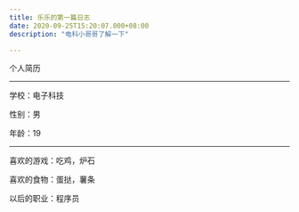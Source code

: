 ```yaml
---
title: 乐乐的第一篇日志
date: 2020-09-25T15:20:07.000+08:00
description: "电科小哥哥了解一下"

---
```


个人简历  

---

学校：电子科技

性别：男

年龄：19

---

喜欢的游戏：吃鸡，炉石

喜欢的食物：蛋挞，薯条

以后的职业：程序员  
